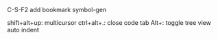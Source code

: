 C-S-F2 add bookmark
symbol-gen

shift+alt+up: multicursor
ctrl+alt+.: close code tab
Alt+\: toggle tree view
auto indent

